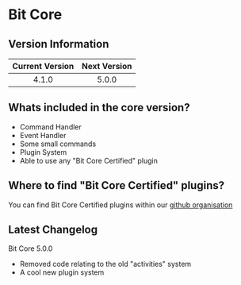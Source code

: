 # Bit Core
## Version Information
| Current Version | Next Version |
| :---: | :---: |
| 4.1.0 | 5.0.0 |

## Whats included in the core version?
- Command Handler
- Event Handler
- Some small commands
- Plugin System
 - Able to use any "Bit Core Certified" plugin

## Where to find "Bit Core Certified" plugins?
You can find Bit Core Certified plugins within our [github organisation](https://github.com/Bit-Plugins)

## Latest Changelog
Bit Core 5.0.0
- Removed code relating to the old "activities" system
- A cool new plugin system